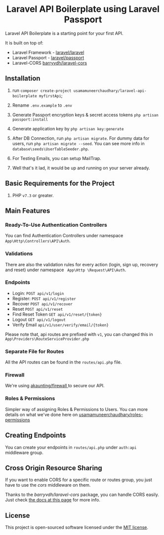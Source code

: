 <h1 align="center">
Laravel API Boilerplate using Laravel Passport 
</h1>


Laravel API Boilerplate is a starting point for your first API.

It is built on top of:

- Laravel Framework - [laravel/laravel](https://github.com/laravel)
- Laravel Passport - [laravel/passport](https://github.com/laravel/passport)
- Laravel-CORS [barryvdh/laravel-cors](http://github.com/barryvdh/laravel-cors)

## Installation

1. run `composer create-project usamamuneerchaudhary/laravel-api-boilerplate myfirstApi`;

3. Rename `.env.example` to `.env`
4. Generate Passport encryption keys & secret access tokens `php artisan passport:install`
5. Generate application key by `php artisan key:generate`
6. After DB Connection, run `php artisan migrate`. For dummy data for users, run `php artisan migrate --seed`. You can see more info in `database\seeds\UserTableSeeder.php`.
7. For Testing Emails, you can setup MailTrap.

8. Well that's it lad, it would be up and running on your server already.

## Basic Requirements for the Project
1. PHP `v7.3` or greater.

## Main Features

### Ready-To-Use Authentication Controllers

You can find Authentication Controllers under namespace `App\Http\Controllers\API\Auth`. 

### Validations

There are also the validation rules for every action (login, sign up, recovery and reset) under namespace ` App\Http
\Request\API\Auth`.

### Endpoints

- Login: `POST api/v1/login`
- Register: `POST api/v1/register` 
- Recover `POST api/v1/recover`
- Reset `POST api/v1/reset`
- Find Reset Token `GET api/v1/reset/{token}`
- Logout `GET api/v1/logout`
- Verify Email `api/v1/user/verify/email/{token}`

Please note that, api routes are prefixed with `v1`, you can changed this in `App\Providers\RouteServiceProvider.php`

### Separate File for Routes

All the API routes can be found in the `routes/api.php` file.

### Firewall

We're using [akaunting/firewall
](http://github.com/akaunting/firewall) to secure our API.

### Roles & Permissions 

Simpler way of assigning Roles & Permissions to Users. You can more details on what we've done here on  [usamamuneerchaudhary/roles-permissions](https://github.com/usamamuneerchaudhary/roles-permissions) 

## Creating Endpoints

You can create your endpoints in `routes/api.php` under `auth:api` middleware group. 

## Cross Origin Resource Sharing

If you want to enable CORS for a specific route or routes group, you just have to use the _cors_ middleware on them.

Thanks to the _barryvdh/laravel-cors_ package, you can handle CORS easily. Just check <a href="https://github.com/barryvdh/laravel-cors" target="_blank">the docs at this page</a> for more info.

## License

This project is open-sourced software licensed under the [MIT license](http://opensource.org/licenses/MIT).



